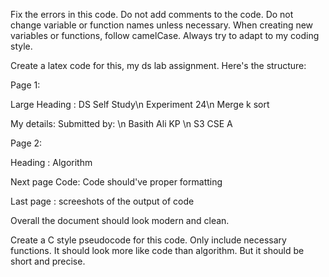 
Fix the errors in this code. Do not add comments to the code. Do not change variable or function names unless necessary. When creating new variables or functions, follow camelCase. Always try to adapt to my coding style.


 Create a latex code for this, my ds lab assignment. Here's the structure:



Page 1:


Large Heading : DS Self Study\n Experiment 24\n Merge k sort


My details: Submitted by: \n Basith Ali KP \n S3 CSE A


Page 2:


Heading : Algorithm 


Next page Code: Code should've proper formatting 

Last page : screeshots of the output of code

Overall the document should look modern and clean.


Create a C style pseudocode for this code. Only include necessary functions. It should look more like code than algorithm. But it should be short and precise.